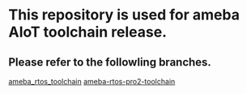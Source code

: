 # This repository is used for ameba AIoT toolchain release. 
## Please refer to the followling branches.
[ameba_rtos_toolchain](https://github.com/Ameba-AIoT/ameba-toolchain/tree/ameba_rtos_toolchain)
[ameba-rtos-pro2-toolchain](https://github.com/Ameba-AIoT/ameba-toolchain/tree/ameba-rtos-pro2-toolchain)
